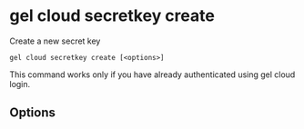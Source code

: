 # gel cloud secretkey create

Create a new secret key

```cli-synopsis
gel cloud secretkey create [<options>]
```

This command works only if you have already authenticated using gel cloud login.

## Options

